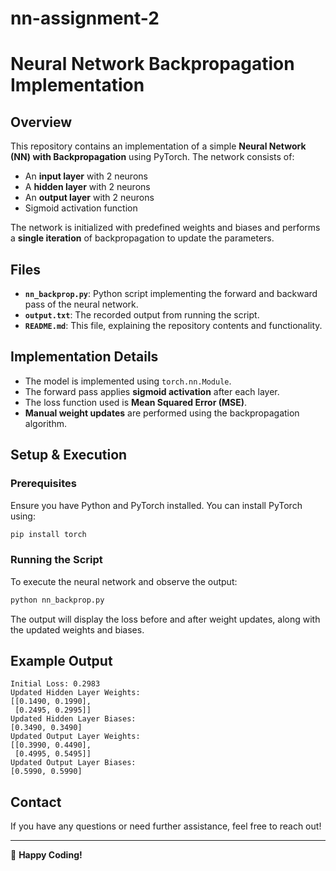 # nn-assignment-2
# Neural Network Backpropagation Implementation

## Overview
This repository contains an implementation of a simple **Neural Network (NN) with Backpropagation** using PyTorch. The network consists of:
- An **input layer** with 2 neurons
- A **hidden layer** with 2 neurons
- An **output layer** with 2 neurons
- Sigmoid activation function

The network is initialized with predefined weights and biases and performs a **single iteration** of backpropagation to update the parameters.

## Files
- **`nn_backprop.py`**: Python script implementing the forward and backward pass of the neural network.
- **`output.txt`**: The recorded output from running the script.
- **`README.md`**: This file, explaining the repository contents and functionality.

## Implementation Details
- The model is implemented using `torch.nn.Module`.
- The forward pass applies **sigmoid activation** after each layer.
- The loss function used is **Mean Squared Error (MSE)**.
- **Manual weight updates** are performed using the backpropagation algorithm.

## Setup & Execution
### Prerequisites
Ensure you have Python and PyTorch installed. You can install PyTorch using:
```bash
pip install torch
```

### Running the Script
To execute the neural network and observe the output:
```bash
python nn_backprop.py
```

The output will display the loss before and after weight updates, along with the updated weights and biases.

## Example Output
```
Initial Loss: 0.2983
Updated Hidden Layer Weights:
[[0.1490, 0.1990],
 [0.2495, 0.2995]]
Updated Hidden Layer Biases:
[0.3490, 0.3490]
Updated Output Layer Weights:
[[0.3990, 0.4490],
 [0.4995, 0.5495]]
Updated Output Layer Biases:
[0.5990, 0.5990]
```

## Contact
If you have any questions or need further assistance, feel free to reach out!

---
🚀 **Happy Coding!**


